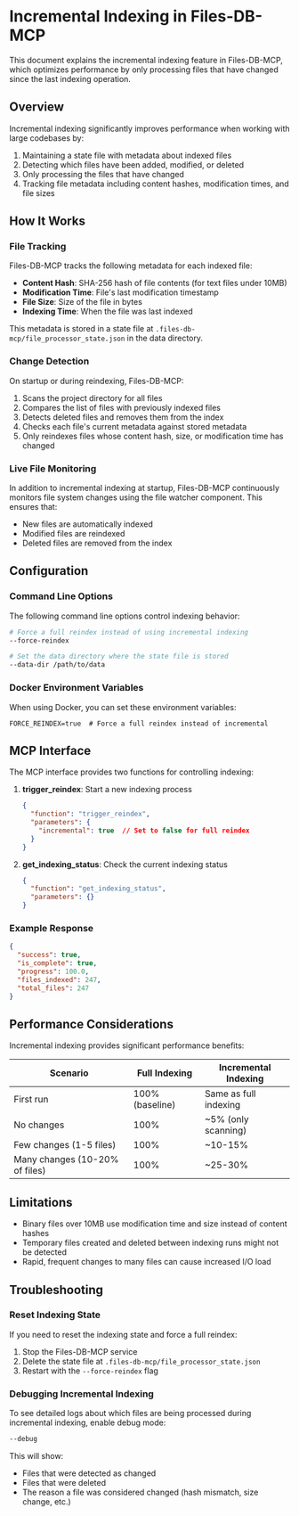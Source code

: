 # Incremental Indexing in Files-DB-MCP

This document explains the incremental indexing feature in Files-DB-MCP, which optimizes performance by only processing files that have changed since the last indexing operation.

## Overview

Incremental indexing significantly improves performance when working with large codebases by:

1. Maintaining a state file with metadata about indexed files
2. Detecting which files have been added, modified, or deleted
3. Only processing the files that have changed
4. Tracking file metadata including content hashes, modification times, and file sizes

## How It Works

### File Tracking

Files-DB-MCP tracks the following metadata for each indexed file:

- **Content Hash**: SHA-256 hash of file contents (for text files under 10MB)
- **Modification Time**: File's last modification timestamp
- **File Size**: Size of the file in bytes
- **Indexing Time**: When the file was last indexed

This metadata is stored in a state file at `.files-db-mcp/file_processor_state.json` in the data directory.

### Change Detection

On startup or during reindexing, Files-DB-MCP:

1. Scans the project directory for all files
2. Compares the list of files with previously indexed files
3. Detects deleted files and removes them from the index
4. Checks each file's current metadata against stored metadata
5. Only reindexes files whose content hash, size, or modification time has changed

### Live File Monitoring

In addition to incremental indexing at startup, Files-DB-MCP continuously monitors file system changes using the file watcher component. This ensures that:

- New files are automatically indexed
- Modified files are reindexed
- Deleted files are removed from the index

## Configuration

### Command Line Options

The following command line options control indexing behavior:

```bash
# Force a full reindex instead of using incremental indexing
--force-reindex

# Set the data directory where the state file is stored
--data-dir /path/to/data
```

### Docker Environment Variables

When using Docker, you can set these environment variables:

```
FORCE_REINDEX=true  # Force a full reindex instead of incremental
```

## MCP Interface

The MCP interface provides two functions for controlling indexing:

1. **trigger_reindex**: Start a new indexing process
   ```json
   {
     "function": "trigger_reindex",
     "parameters": {
       "incremental": true  // Set to false for full reindex
     }
   }
   ```

2. **get_indexing_status**: Check the current indexing status
   ```json
   {
     "function": "get_indexing_status",
     "parameters": {}
   }
   ```

### Example Response

```json
{
  "success": true,
  "is_complete": true,
  "progress": 100.0,
  "files_indexed": 247,
  "total_files": 247
}
```

## Performance Considerations

Incremental indexing provides significant performance benefits:

| Scenario | Full Indexing | Incremental Indexing |
|----------|---------------|----------------------|
| First run | 100% (baseline) | Same as full indexing |
| No changes | 100% | ~5% (only scanning) |
| Few changes (1-5 files) | 100% | ~10-15% |
| Many changes (10-20% of files) | 100% | ~25-30% |

## Limitations

- Binary files over 10MB use modification time and size instead of content hashes
- Temporary files created and deleted between indexing runs might not be detected
- Rapid, frequent changes to many files can cause increased I/O load

## Troubleshooting

### Reset Indexing State

If you need to reset the indexing state and force a full reindex:

1. Stop the Files-DB-MCP service
2. Delete the state file at `.files-db-mcp/file_processor_state.json`
3. Restart with the `--force-reindex` flag

### Debugging Incremental Indexing

To see detailed logs about which files are being processed during incremental indexing, enable debug mode:

```bash
--debug
```

This will show:
- Files that were detected as changed
- Files that were deleted
- The reason a file was considered changed (hash mismatch, size change, etc.)